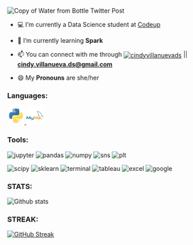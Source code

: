 
![Copy of Water from Bottle Twitter Post](https://user-images.githubusercontent.com/80604404/128622327-515e69fb-6f5a-4b20-b8d6-a9e9ab294c87.gif)





- :computer: I’m currently a Data Science student at [Codeup](https://https://codeup.com/)


- 🌱  I’m currently learning **Spark**

- 📫  You can connect with me through 
<a href="https://linkedin.com/in/cindyvillanuevads" target="blank"><img align="center" src="https://cdn.jsdelivr.net/npm/simple-icons@3.0.1/icons/linkedin.svg" alt="cindyvillanuevads" height="30" width="40" /></a> ||
**cindy.villanueva.ds@gmail.com**

- 😄  My **Pronouns** are she/her<br>



<h3 align="left">Languages:</h3>
<p align="left"> 
  
  <a href="https://www.python.org" target="_blank"> <img src="https://raw.githubusercontent.com/devicons/devicon/master/icons/python/python-original.svg" alt="python" width="40" height="40"/> </a> 
  <a href="https://www.mysql.com/" target="_blank"> <img src="https://raw.githubusercontent.com/devicons/devicon/master/icons/mysql/mysql-original-wordmark.svg" alt="mysql" width="40" height="40"/> </a> 
  
<h3 align="left">Tools:</h3>
<p align="left"> 
<!--<p><img align="left" src="https://github-readme-stats.vercel.app/api/top-langs?username=cindyvillanuevads&show_icons=true&locale=en&layout=compact" alt="cindyvillanuevads" /></p>-->


![jupyter](https://img.shields.io/badge/-Jupyter_Lab-5F5B8F?style=plastic&logo=jupyter&logoColor=D4EFEB) ![pandas](https://img.shields.io/badge/-Pandas-5F5B8F?style=plastic&logo=pandas&logoColor=D4EFEB) ![numpy](https://img.shields.io/badge/-NumPy-5F5B8F?style=plastic&logo=numpy&logoColor=D4EFEB) ![sns](https://img.shields.io/badge/-Seaborn-5F5B8F?style=plastic&logo=github&logoColor=D4EFEB) ![plt](https://img.shields.io/badge/-Matplotlib-5F5B8F?style=plastic&logo=github&logoColor=D4EFEB)

![scipy](https://img.shields.io/badge/-SciPy-5F5B8F?style=plastic&logo=scipy&logoColor=D4EFEB) ![sklearn](https://img.shields.io/badge/-SciKit--Learn-5F5B8F?style=plastic&logo=scikit-learn&logoColor=D4EFEB) ![terminal](https://img.shields.io/badge/-Terminal-5F5B8F?style=plastic&logo=apple&logoColor=D4EFEB)  ![tableau](https://img.shields.io/badge/-Tableau-5F5B8F?style=plastic&logo=tableau&logoColor=D4EFEB)  ![excel](https://img.shields.io/badge/-Excel-5F5B8F?style=plastic&logo=microsoft-excel&logoColor=D4EFEB) ![google](https://img.shields.io/badge/-Google_Suite-5F5B8F?style=plastic&logo=google&logoColor=D4EFEB)  


<h3 align="left">STATS:</h3>
<p align="left"> 


![Github stats](https://github-readme-stats.vercel.app/api?username=cindyvillanuevads&theme=gotham)

<h3 align="left">STREAK:</h3>
<p align="left"> 

[![GitHub Streak](https://github-readme-streak-stats.herokuapp.com?user=cindyvillanuevads&theme=gotham)](https://git.io/streak-stats)






